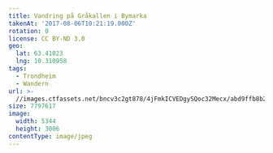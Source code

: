 ```yaml
---
title: Vandring på Gråkallen i Bymarka
takenAt: '2017-08-06T10:21:19.000Z'
rotation: 0
license: CC BY-ND 3.0
geo:
  lat: 63.41023
  lng: 10.310958
tags:
  - Trondheim
  - Wandern
url: >-
  //images.ctfassets.net/bncv3c2gt878/4jFmkICVEDgySQoc32Mecx/abd9ffb8b2f85526bf1d1803cf2c00df/vandring-p-grkallen-i-bymarka_36362873516_o
size: 7797617
image:
  width: 5344
  height: 3006
contentType: image/jpeg
---
```



